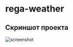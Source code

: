 # rega-weather

## Скриншот проекта

![screenshot](https://https://raw.githubusercontent.com/regikho/regikho.github.io/main/rega-weather/rega-weather.PNG)